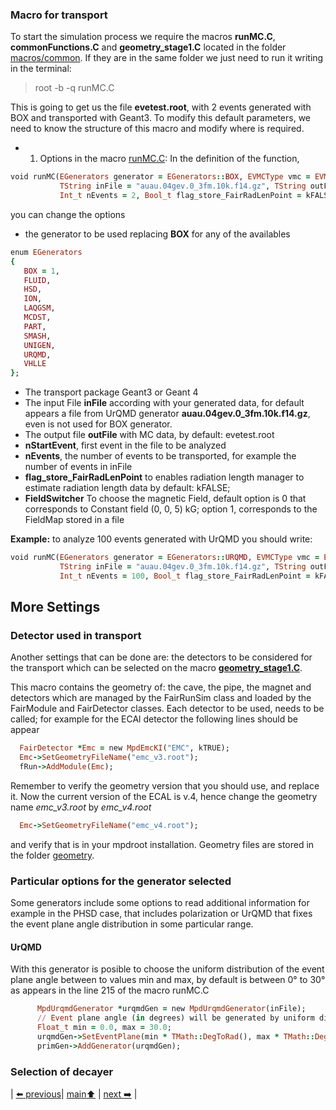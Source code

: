 ### Macro for transport

To start the simulation process we require the macros **runMC.C**, **commonFunctions.C** and **geometry_stage1.C** located in the folder [macros/common](https://git.jinr.ru/nica/mpdroot/-/blob/dev/macros/common/). If they are in the same folder we just need to run it writing in the terminal:

> root -b -q runMC.C

This is going to get us the file **evetest.root**, with 2 events generated with BOX and transported with Geant3. To modify this default parameters, we need to know the structure of this macro and modify where is required.

 * 1. Options in the macro [runMC.C](https://git.jinr.ru/nica/mpdroot/-/blob/dev/macros/common/runMC.C): In the definition of the function,

```ruby
void runMC(EGenerators generator = EGenerators::BOX, EVMCType vmc = EVMCType::GEANT3, Int_t nStartSeed = 0,
           TString inFile = "auau.04gev.0_3fm.10k.f14.gz", TString outFile = "evetest.root", Int_t nStartEvent = 0,
           Int_t nEvents = 2, Bool_t flag_store_FairRadLenPoint = kFALSE, Int_t FieldSwitcher = 0)
```
you can change the options
 - the generator to be used replacing **BOX** for any of the availables
```ruby
enum EGenerators
{
   BOX = 1,
   FLUID,
   HSD,
   ION,
   LAQGSM,
   MCDST,
   PART,
   SMASH,
   UNIGEN,
   URQMD,
   VHLLE
};
```
 - The transport package Geant3 or Geant 4
 - The input File **inFile** according with your generated data, for default appears a file from UrQMD generator **auau.04gev.0_3fm.10k.f14.gz**, even is not used for BOX generator.
 - The output file **outFile** with MC data, by default: evetest.root 
 - **nStartEvent**, first event in the file to be analyzed
 - **nEvents**, the number of events to be transported, for example the number of events in inFile
 - **flag_store_FairRadLenPoint** to  enables radiation length manager to estimate radiation length data by default: kFALSE;
 - **FieldSwitcher** To choose the magnetic Field, default option is 0 that corresponds to Constant field (0, 0, 5) kG; option 1, corresponds to the FieldMap stored in a file

**Example:** to analyze 100 events generated with UrQMD you should write:

```ruby
void runMC(EGenerators generator = EGenerators::URQMD, EVMCType vmc = EVMCType::GEANT3, Int_t nStartSeed = 0,
           TString inFile = "auau.04gev.0_3fm.10k.f14.gz", TString outFile = "evetest.root", Int_t nStartEvent = 0,
           Int_t nEvents = 100, Bool_t flag_store_FairRadLenPoint = kFALSE, Int_t FieldSwitcher = 0)
```

## More Settings

### Detector used in transport

Another settings that can be done are: the detectors to be considered for the transport which can be selected on the macro **[geometry_stage1.C](https://git.jinr.ru/nica/mpdroot/-/blob/dev/macros/common/geometry_stage1.C)**.

This macro contains the geometry of: the cave, the pipe, the magnet and detectors which are managed by the FairRunSim class and loaded by the FairModule and FairDetector classes. Each detector to be used, needs to be called; for example for the ECAl detector the following lines should be appear 

```ruby
  FairDetector *Emc = new MpdEmcKI("EMC", kTRUE);
  Emc->SetGeometryFileName("emc_v3.root");
  fRun->AddModule(Emc);
```
Remember to verify the geometry version that you should use, and replace it. Now the current version of the ECAL is v.4, hence change the geometry name *emc_v3.root* by *emc_v4.root*

```ruby
  Emc->SetGeometryFileName("emc_v4.root");
```
and verify that is in your mpdroot installation. Geometry files are stored in the folder [geometry](https://git.jinr.ru/nica/mpdroot/-/tree/dev/geometry).

### Particular options for the generator selected

Some generators include some options to read additional information for example in the PHSD case, that includes polarization or UrQMD that fixes the event plane angle distribution in some particular range.

#### UrQMD

With this generator is posible to choose the uniform distribution of the event plane angle between to values min and max, by default is between 0° to 30° as appears in the line 215 of the macro runMC.C

```ruby
      MpdUrqmdGenerator *urqmdGen = new MpdUrqmdGenerator(inFile);
      // Event plane angle (in degrees) will be generated by uniform distribution from min to max
      Float_t min = 0.0, max = 30.0;
      urqmdGen->SetEventPlane(min * TMath::DegToRad(), max * TMath::DegToRad());
      primGen->AddGenerator(urqmdGen);
```

### Selection of decayer



| [:arrow_left: previous](../generation/generation.md)| [main:arrow_up:](../../README.md) | [next :arrow_right:](../reconstruction/reconstruction.md) |

